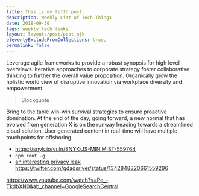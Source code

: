 ```yaml
---
title: This is my fifth post.
description: Weekly List of Tech Things
date: 2018-09-30
tags: weekly tech links
layout: layouts/post/post.njk
eleventyExcludeFromCollections: true,
permalink: false
---
```


Leverage agile frameworks to provide a robust synopsis for high level overviews. Iterative approaches to corporate strategy foster collaborative thinking to further the overall value proposition. Organically grow the holistic world view of disruptive innovation via workplace diversity and empowerment.

> Blockquote

Bring to the table win-win survival strategies to ensure proactive domination. At the end of the day, going forward, a new normal that has evolved from generation X is on the runway heading towards a streamlined cloud solution. User generated content in real-time will have multiple touchpoints for offshoring.

- https://snyk.io/vuln/SNYK-JS-MINIMIST-559764
- `npm root -g`
- [an interesting privacy leak](https://lobste.rs/s/oay17v/introducing_emoji_picker_element_memory)
https://twitter.com/gdadsriver/status/1342848820661559296

https://www.youtube.com/watch?v=Pe_-TkdbXN0&ab_channel=GoogleSearchCentral
